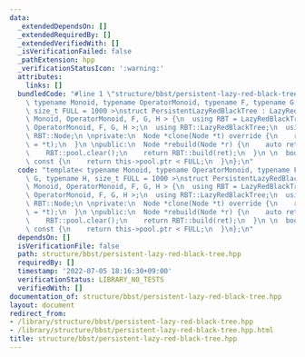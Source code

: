 ```yaml
---
data:
  _extendedDependsOn: []
  _extendedRequiredBy: []
  _extendedVerifiedWith: []
  _isVerificationFailed: false
  _pathExtension: hpp
  _verificationStatusIcon: ':warning:'
  attributes:
    links: []
  bundledCode: "#line 1 \"structure/bbst/persistent-lazy-red-black-tree.hpp\"\ntemplate<\
    \ typename Monoid, typename OperatorMonoid, typename F, typename G, typename H,\
    \ size_t FULL = 1000 >\nstruct PersistentLazyRedBlackTree : LazyRedBlackTree<\
    \ Monoid, OperatorMonoid, F, G, H > {\n  using RBT = LazyRedBlackTree< Monoid,\
    \ OperatorMonoid, F, G, H >;\n  using RBT::LazyRedBlackTree;\n  using Node = typename\
    \ RBT::Node;\n \nprivate:\n  Node *clone(Node *t) override {\n    return &(*RBT::pool.alloc()\
    \ = *t);\n  }\n \npublic:\n  Node *rebuild(Node *r) {\n    auto ret = RBT::dump(r);\n\
    \    RBT::pool.clear();\n    return RBT::build(ret);\n  }\n \n  bool almost_full()\
    \ const {\n    return this->pool.ptr < FULL;\n  }\n};\n"
  code: "template< typename Monoid, typename OperatorMonoid, typename F, typename\
    \ G, typename H, size_t FULL = 1000 >\nstruct PersistentLazyRedBlackTree : LazyRedBlackTree<\
    \ Monoid, OperatorMonoid, F, G, H > {\n  using RBT = LazyRedBlackTree< Monoid,\
    \ OperatorMonoid, F, G, H >;\n  using RBT::LazyRedBlackTree;\n  using Node = typename\
    \ RBT::Node;\n \nprivate:\n  Node *clone(Node *t) override {\n    return &(*RBT::pool.alloc()\
    \ = *t);\n  }\n \npublic:\n  Node *rebuild(Node *r) {\n    auto ret = RBT::dump(r);\n\
    \    RBT::pool.clear();\n    return RBT::build(ret);\n  }\n \n  bool almost_full()\
    \ const {\n    return this->pool.ptr < FULL;\n  }\n};\n"
  dependsOn: []
  isVerificationFile: false
  path: structure/bbst/persistent-lazy-red-black-tree.hpp
  requiredBy: []
  timestamp: '2022-07-05 18:16:30+09:00'
  verificationStatus: LIBRARY_NO_TESTS
  verifiedWith: []
documentation_of: structure/bbst/persistent-lazy-red-black-tree.hpp
layout: document
redirect_from:
- /library/structure/bbst/persistent-lazy-red-black-tree.hpp
- /library/structure/bbst/persistent-lazy-red-black-tree.hpp.html
title: structure/bbst/persistent-lazy-red-black-tree.hpp
---
```

